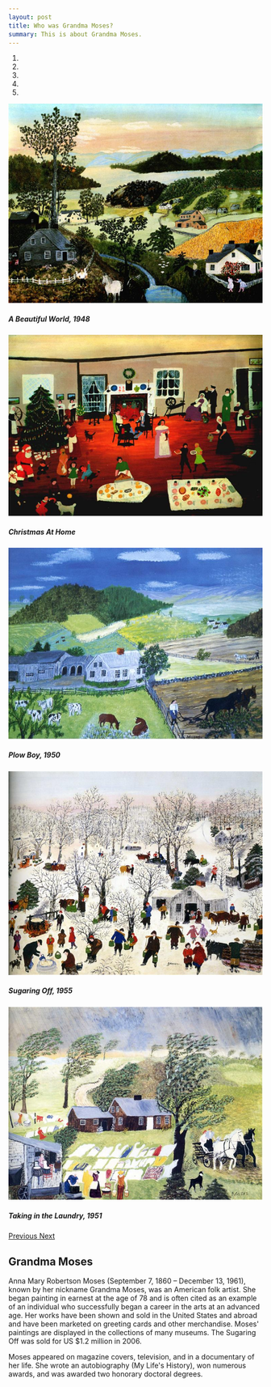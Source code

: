 ```yaml
---
layout: post
title: Who was Grandma Moses?
summary: This is about Grandma Moses.
---
```

<div class="container">
<div id="carouselExampleIndicators" class="carousel slide" data-ride="carousel">
  <ol class="carousel-indicators">
    <li data-target="#carouselExampleIndicators" data-slide-to="0" class="active"></li>
    <li data-target="#carouselExampleIndicators" data-slide-to="1"></li>
    <li data-target="#carouselExampleIndicators" data-slide-to="2"></li>
    <li data-target="#carouselExampleIndicators" data-slide-to="3"></li>
    <li data-target="#carouselExampleIndicators" data-slide-to="4"></li>
  </ol>
  <div class="carousel-inner">
    <div class="carousel-item active">
      <img class="d-block w-50" src="../img/a-beautiful-world-1948.jpg" alt="A Beautiful World, 1948">
      <div class="carousel-caption d-none d-md-block">
	    <h5>A Beautiful World, 1948</h5>
  	  </div>
    </div>
    <div class="carousel-item">
      <img class="d-block w-50" src="../img/christmas-at-home.jpg" alt="Christmas At Home">
      <div class="carousel-caption d-none d-md-block">
	    <h5>Christmas At Home</h5>
  	  </div>
    </div>
    <div class="carousel-item">
      <img class="d-block w-50" src="../img/plow-boy-1950.jpg" alt="Plow Boy, 1950">
      <div class="carousel-caption d-none d-md-block">
	    <h5>Plow Boy, 1950</h5>
  	  </div>
    </div>
    <div class="carousel-item">
      <img class="d-block w-50" src="../img/sugaring-off-1955.jpg" alt="Sugaring Off, 1955">
      <div class="carousel-caption d-none d-md-block">
	    <h5>Sugaring Off, 1955</h5>
  	  </div>
    </div>
    <div class="carousel-item">
      <img class="d-block w-50" src="../img/taking-in-the-laundry-1951.jpg" alt="Taking in the Laundry, 1951">
      <div class="carousel-caption d-none d-md-block">
	    <h5>Taking in the Laundry, 1951</h5>
  	  </div>
    </div>
  </div>
  <a class="carousel-control-prev" href="#carouselExampleIndicators" role="button" data-slide="prev">
    <span class="carousel-control-prev-icon" aria-hidden="true"></span>
    <span class="sr-only">Previous</span>
  </a>
  <a class="carousel-control-next" href="#carouselExampleIndicators" role="button" data-slide="next">
    <span class="carousel-control-next-icon" aria-hidden="true"></span>
    <span class="sr-only">Next</span>
  </a>
</div>
</div>

## Grandma Moses
<p class="text-justify">Anna Mary Robertson Moses (September 7, 1860 – December 13, 1961), known by her nickname Grandma Moses, was an American folk artist. She began painting in earnest at the age of 78 and is often cited as an example of an individual who successfully began a career in the arts at an advanced age. Her works have been shown and sold in the United States and abroad and have been marketed on greeting cards and other merchandise. Moses' paintings are displayed in the collections of many museums. The Sugaring Off was sold for US $1.2 million in 2006.</p>

<p class="text-justify">Moses appeared on magazine covers, television, and in a documentary of her life. She wrote an autobiography (My Life's History), won numerous awards, and was awarded two honorary doctoral degrees.</p>